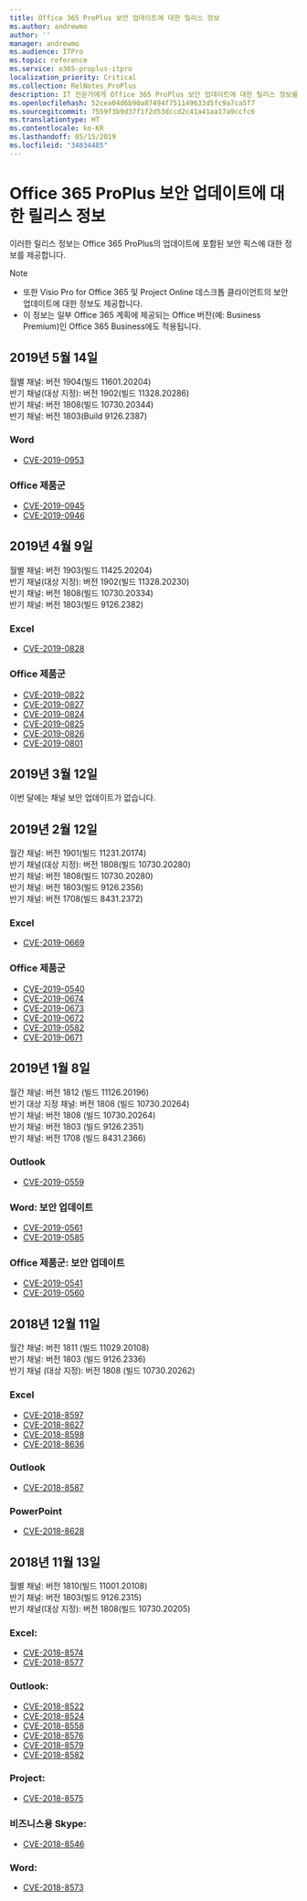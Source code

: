 ```yaml
---
title: Office 365 ProPlus 보안 업데이트에 대한 릴리스 정보
ms.author: andrewmo
author: ''
manager: andrewmo
ms.audience: ITPro
ms.topic: reference
ms.service: o365-proplus-itpro
localization_priority: Critical
ms.collection: RelNotes_ProPlus
description: IT 전문가에게 Office 365 ProPlus 보안 업데이트에 대한 릴리스 정보를 제공합니다.
ms.openlocfilehash: 52cea04d6b90a87494f751149633d5fc9a7ca5f7
ms.sourcegitcommit: 7559f3b9d37f1f2d53dccd2c41a41aa17a9ccfc6
ms.translationtype: HT
ms.contentlocale: ko-KR
ms.lasthandoff: 05/15/2019
ms.locfileid: "34034485"
---
```

# <a name="release-notes-for-office-365-proplus-security-updates"></a>Office 365 ProPlus 보안 업데이트에 대한 릴리스 정보

이러한 릴리스 정보는 Office 365 ProPlus의 업데이트에 포함된 보안 픽스에 대한 정보를 제공합니다.
 
> [!NOTE]
> - 또한 Visio Pro for Office 365 및 Project Online 데스크톱 클라이언트의 보안 업데이트에 대한 정보도 제공합니다.
> - 이 정보는 일부 Office 365 계획에 제공되는 Office 버전(예: Business Premium)인 Office 365 Business에도 적용됩니다.  

[//]: # (공백으로 사용하므로, 위의 선을 삭제하지 마세요.)  


## <a name="may-14-2019"></a>2019년 5월 14일
월별 채널: 버전 1904(빌드 11601.20204)  
반기 채널(대상 지정): 버전 1902(빌드 11328.20286)  
반기 채널: 버전 1808(빌드 10730.20344)  
반기 채널: 버전 1803(Build 9126.2387)  

### <a name="word"></a>Word

-   [CVE-2019-0953](https://portal.msrc.microsoft.com/en-us/security-guidance/advisory/CVE-2019-0953)

### <a name="office-suite"></a>Office 제품군

-   [CVE-2019-0945](https://portal.msrc.microsoft.com/en-us/security-guidance/advisory/CVE-2019-0945)
-   [CVE-2019-0946](https://portal.msrc.microsoft.com/en-us/security-guidance/advisory/CVE-2019-0946)

## <a name="april-09-2019"></a>2019년 4월 9일
월별 채널: 버전 1903(빌드 11425.20204)  
반기 채널(대상 지정): 버전 1902(빌드 11328.20230)  
반기 채널: 버전 1808(빌드 10730.20334)  
반기 채널: 버전 1803(빌드 9126.2382)  

### <a name="excel"></a>Excel

-   [CVE-2019-0828](https://portal.msrc.microsoft.com/en-us/security-guidance/advisory/CVE-2019-0828)

### <a name="office-suite"></a>Office 제품군

-   [CVE-2019-0822](https://portal.msrc.microsoft.com/en-us/security-guidance/advisory/CVE-2019-0822)
-   [CVE-2019-0827](https://portal.msrc.microsoft.com/en-us/security-guidance/advisory/CVE-2019-0827)
-   [CVE-2019-0824](https://portal.msrc.microsoft.com/en-us/security-guidance/advisory/CVE-2019-0824)
-   [CVE-2019-0825](https://portal.msrc.microsoft.com/en-us/security-guidance/advisory/CVE-2019-0825)
-   [CVE-2019-0826](https://portal.msrc.microsoft.com/en-us/security-guidance/advisory/CVE-2019-0826)
-   [CVE-2019-0801](https://portal.msrc.microsoft.com/en-us/security-guidance/advisory/CVE-2019-0801)

## <a name="march-12-2019"></a>2019년 3월 12일
이번 달에는 채널 보안 업데이트가 없습니다.

## <a name="february-12-2019"></a>2019년 2월 12일
월간 채널: 버전 1901(빌드 11231.20174)  
반기 채널(대상 지정): 버전 1808(빌드 10730.20280)   
반기 채널: 버전 1808(빌드 10730.20280)  
반기 채널: 버전 1803(빌드 9126.2356)  
반기 채널: 버전 1708(빌드 8431.2372)  


### <a name="excel"></a>Excel

-   [CVE-2019-0669](https://portal.msrc.microsoft.com/en-us/security-guidance/advisory/CVE-2019-0669)

### <a name="office-suite"></a>Office 제품군

-   [CVE-2019-0540](https://portal.msrc.microsoft.com/en-us/security-guidance/advisory/CVE-2019-0540)
-   [CVE-2019-0674](https://portal.msrc.microsoft.com/en-us/security-guidance/advisory/CVE-2019-0674)
-   [CVE-2019-0673](https://portal.msrc.microsoft.com/en-us/security-guidance/advisory/CVE-2019-0673)
-   [CVE-2019-0672](https://portal.msrc.microsoft.com/en-us/security-guidance/advisory/CVE-2019-0672)
-   [CVE-2019-0582](https://portal.msrc.microsoft.com/en-us/security-guidance/advisory/CVE-2019-0582)
-   [CVE-2019-0671](https://portal.msrc.microsoft.com/en-us/security-guidance/advisory/CVE-2019-0671)

## <a name="january-8-2019"></a>2019년 1월 8일

월간 채널: 버전 1812 (빌드 11126.20196)  
반기 대상 지정 채널: 버전 1808 (빌드 10730.20264)  
반기 채널: 버전 1808 (빌드 10730.20264)  
반기 채널: 버전 1803 (빌드 9126.2351)  
반기 채널: 버전 1708 (빌드 8431.2366)  


### <a name="outlook"></a>Outlook
-   [CVE-2019-0559](https://portal.msrc.microsoft.com/en-us/security-guidance/advisory/CVE-2019-0559)

### <a name="word-security-updates"></a>Word: 보안 업데이트 
-   [CVE-2019-0561](https://portal.msrc.microsoft.com/en-us/security-guidance/advisory/CVE-2019-0561)
-   [CVE-2019-0585](https://portal.msrc.microsoft.com/en-us/security-guidance/advisory/CVE-2019-0585) 
 
### <a name="office-suite-security-updates"></a>Office 제품군: 보안 업데이트 
-   [CVE-2019-0541](https://portal.msrc.microsoft.com/en-us/security-guidance/advisory/CVE-2019-0541)
-   [CVE-2019-0560](https://portal.msrc.microsoft.com/en-us/security-guidance/advisory/CVE-2019-0560)

## <a name="december-11-2018"></a>2018년 12월 11일
월간 채널: 버전 1811 (빌드 11029.20108)  
반기 채널: 버전 1803 (빌드 9126.2336)  
반기 채널 (대상 지정): 버전 1808 (빌드 10730.20262)  

### <a name="excel"></a>Excel

-   [CVE-2018-8597](https://portal.msrc.microsoft.com/en-us/security-guidance/advisory/CVE-2018-8597)
-   [CVE-2018-8627](https://portal.msrc.microsoft.com/en-us/security-guidance/advisory/CVE-2018-8627)
-   [CVE-2018-8598](https://portal.msrc.microsoft.com/en-us/security-guidance/advisory/CVE-2018-8598)
-   [CVE-2018-8636](https://portal.msrc.microsoft.com/en-us/security-guidance/advisory/CVE-2018-8636)

### <a name="outlook"></a>Outlook

-   [CVE-2018-8587](https://portal.msrc.microsoft.com/en-us/security-guidance/advisory/CVE-2018-8587)

### <a name="powerpoint"></a>PowerPoint

-   [CVE-2018-8628](https://portal.msrc.microsoft.com/en-us/security-guidance/advisory/CVE-2018-8628)

## <a name="november-13-2018"></a>2018년 11월 13일
월별 채널: 버전 1810(빌드 11001.20108)  
반기 채널: 버전 1803(빌드 9126.2315)  
반기 채널(대상 지정): 버전 1808(빌드 10730.20205)  

### <a name="excel"></a>Excel:

-   [CVE-2018-8574](https://portal.msrc.microsoft.com/en-us/security-guidance/advisory/CVE-2018-8574)
-   [CVE-2018-8577](https://portal.msrc.microsoft.com/en-us/security-guidance/advisory/CVE-2018-8577)

### <a name="outlook"></a>Outlook:

-   [CVE-2018-8522](https://portal.msrc.microsoft.com/en-us/security-guidance/advisory/CVE-2018-8522)
-   [CVE-2018-8524](https://portal.msrc.microsoft.com/en-us/security-guidance/advisory/CVE-2018-8524)
-   [CVE-2018-8558](https://portal.msrc.microsoft.com/en-us/security-guidance/advisory/CVE-2018-8558)
-   [CVE-2018-8576](https://portal.msrc.microsoft.com/en-us/security-guidance/advisory/CVE-2018-8576)
-   [CVE-2018-8579](https://portal.msrc.microsoft.com/en-us/security-guidance/advisory/CVE-2018-8579)
-   [CVE-2018-8582](https://portal.msrc.microsoft.com/en-us/security-guidance/advisory/CVE-2018-8582)

### <a name="project"></a>Project:

-   [CVE-2018-8575](https://portal.msrc.microsoft.com/en-us/security-guidance/advisory/CVE-2018-8575)

### <a name="skype-for-business"></a>비즈니스용 Skype:

-   [CVE-2018-8546](https://portal.msrc.microsoft.com/en-us/security-guidance/advisory/CVE-2018-8546)

### <a name="word"></a>Word:

-   [CVE-2018-8573](https://portal.msrc.microsoft.com/en-us/security-guidance/advisory/CVE-2018-8573)

